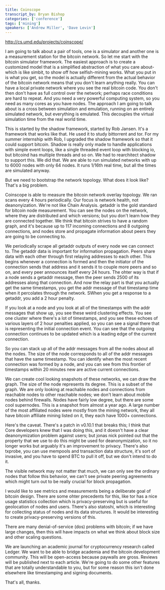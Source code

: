 ```yaml
---
title: Coinscope 
transcript_by: Bryan Bishop
categories: ['conference']
tags: ['mining']
speakers: ['Andrew Miller', 'Dave Levin']
---
```


<http://cs.umd.edu/projects/coinscope/>

I am going to talk about a pair of tools, one is a simulator and another one is a measurement station for the bitcoin network. So let me start with the bitcoin simulator framework. The easiest approach is to create a customized model that is a simplified abstraction of what you care about- which is like simbit, to show off how selfish-mining works. What you put in is what you get, so the model is actually different from the actual behavior of the bitcoin network means that you don't learn anything really. You can have a local private network where you see the real bitcoin code. You don't then don't have as full control over the network; perhaps race conditions are hard to repeat. And you need a very powerful computing system, so you need as many cores as you have nodes. The approach I am going to talk about is a cross between simulation and emulation, running on an entirely simulated network, but everything is emulated. This decouples the virtual simulation time from the real world time.

This is started by the shadow framework, started by Rob Jansen. It's a framework that works like that. He used it to study bittorrent and tor. For my summer internship with Rob, I upgraded the shadow framework so that it could support bitcoin. Shadow is really only made to handle applications with simple event loops, like a single threaded event loop with blocking io, but bitcoind has multiple threads and so on. We had to rearchitect shadow to support this. We did that. We are able to run simulated networks with up to 6000 nodes with only 64 nodes. It runs 1/16th real time, but all the times are simulated anyway.

But we need to bootstrap the network topology. What does it look like? That's a big problem.

Coinscope is able to measure the bitcoin network overlay topology. We ran scans every 4 hours periodically. Our focus is network health, not deanonyization. We're not like Chain Analysis. getaddr is the gold standard for bitcoin node measurement. You can see the nodes on the network, where they are distributed and which versions; but you don't learn how they are connected together. We think that bitcoin strives to have a random graph, and it's because up to 117 incoming connections and 8 outgoing connections, and nodes store and propagate information about peers they are going to be connecting to.

We periodically scrape all getaddr outputs of every node we can connect to. The getaddr data is important for information propagation. Peers share data with each other through first relaying addresses to each other. This begins whenever a connection is formed and then the initiator of the connection sends that address and it sends it to couple more peers and so on, and every peer announces itself every 24 hours. The ohter way is that if a node sends a getaddr message, then the peer sends 2500 of its addresses along that connection. And now the relay part is that you actually get the same timestamps, you get the addr message of that timestamp time when it percolates through the network. SWhen you get a response to a getaddr, you add a 2 hour penalty.

If you look at a node and you look at all of the timestamps with the addr messages that show up, you see these weird clustering effects. You see one cluster where there's a lot of timestamps, and you see these echoes of various layers of 2 hour penalties applied, so you can see a signal there that is representing the initial connection event. You can see that the outgoing connection continues to be updated which is a leading edge of the current connection.

So you can stack up all of the addr messages from all the nodes about all the nodes. The size of the node corresponds to all of the addr messages that have the same timestamp. You can identify when the most recent connection was formed by a node, and you can see from this frontier of timestamps within 20 minutes new are active current connections.

We can create cool looking snapshots of these networks, we can draw the graph. The size of the node represents its degree. This is a subset of the graph. We are only looking at reachable nodes and connections from reachable nodes to other reachable nodes; we don't learn about mobile nodes behind firewalls. Nodes have fairly low degree, but there are some cool supernodes. This is a snapshot from almost a year ago. A large number of the most affiliated nodes were mostly from the mining network, they all have bitcoin affiliate mining listed on it, they each have 1000+ connections.

Here's the caveat. There's a patch in v0.10.1 that breaks this; I think that Core developers knew that I was doing this, and it doesn't have a clear deanonymization problem against users; but jonas nick pointed out that the property that we use to do this might be used for deanonymization, so it no longer works but arguably it's an improvement to privacy. There's also txprobe, you can use mempools and transaction data structure, it's sort of invasive, and you have to spend BTC to pull it off, but we don't intend to do it.

The visible network may not matter that much, we can only see the ordinary nodes that follow this behavior, we can't see private peering agreements which might turn out to be really crucial for block propagation.

I would like to see metrics and measurements being a deliberate goal of bitcoin design. There are some ohter precedents for this, like tor has a nice usage statistics collection which is privacy-preserving but is useful for geolocation of nodes and users. There's also statoshi, which is interesting for collecting status of nodes and its data structures. It would be interesting to create privacy-preserving versions of this.

There are many denial-of-service (dos) problems with bitcoin; if we have large changes, then this will have impacts on what we think about block size and other scaling questions.

We are launching an academic journal for cryptocurrency research called Ledger. We want to be able to bridge academia and the bitcoin development community. This will be open-access because paywalls are gross. Reviews will be published next to each article. We're going to do some other features that are totally understandable to you, but for some reason this isn't done elsewhere like timestamping and signing documents.

That's all, thanks.
